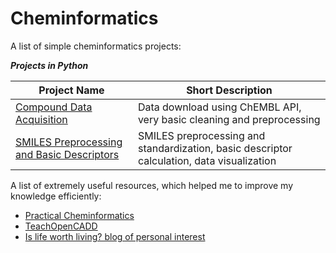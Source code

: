 # Cheminformatics

A list of simple cheminformatics projects:


***Projects in Python***

| Project Name | Short Description |
| ------------ | ----------------- |
| [Compound Data Acquisition](https://github.com/abbadonaz/Cheminformatics/tree/main/CompoundDataAcquisition) | Data download using ChEMBL API, very basic cleaning and preprocessing |
| [SMILES Preprocessing and Basic Descriptors](https://github.com/abbadonaz/Cheminformatics/tree/main/SMILESPreprocessing) | SMILES preprocessing and standardization, basic descriptor calculation, data visualization |


A list of extremely useful resources, which helped me to improve my knowledge efficiently:
 - [Practical Cheminformatics](https://practicalcheminformatics.blogspot.com/)
 - [TeachOpenCADD](https://projects.volkamerlab.org/teachopencadd/index.html)
 - [Is life worth living? blog of personal interest](https://iwatobipen.wordpress.com/)

 
